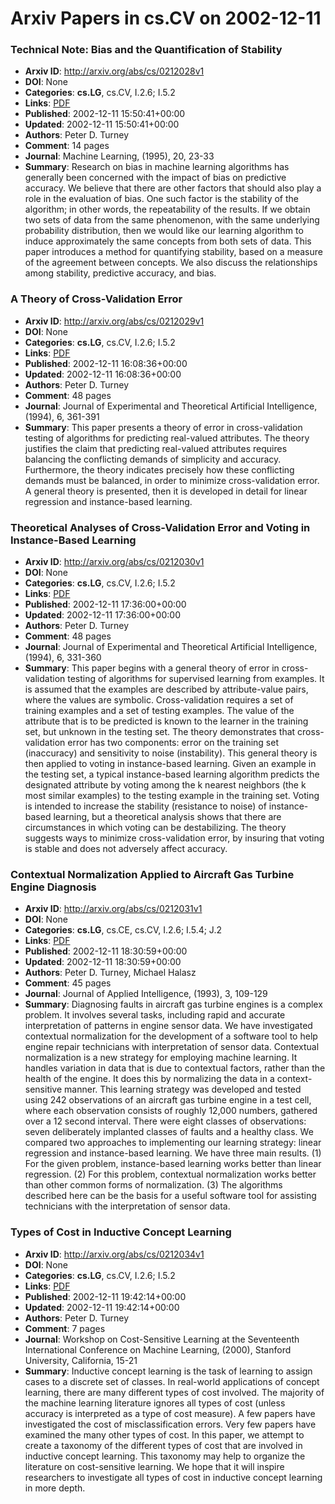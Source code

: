 # Arxiv Papers in cs.CV on 2002-12-11
### Technical Note: Bias and the Quantification of Stability
- **Arxiv ID**: http://arxiv.org/abs/cs/0212028v1
- **DOI**: None
- **Categories**: **cs.LG**, cs.CV, I.2.6; I.5.2
- **Links**: [PDF](http://arxiv.org/pdf/cs/0212028v1)
- **Published**: 2002-12-11 15:50:41+00:00
- **Updated**: 2002-12-11 15:50:41+00:00
- **Authors**: Peter D. Turney
- **Comment**: 14 pages
- **Journal**: Machine Learning, (1995), 20, 23-33
- **Summary**: Research on bias in machine learning algorithms has generally been concerned with the impact of bias on predictive accuracy. We believe that there are other factors that should also play a role in the evaluation of bias. One such factor is the stability of the algorithm; in other words, the repeatability of the results. If we obtain two sets of data from the same phenomenon, with the same underlying probability distribution, then we would like our learning algorithm to induce approximately the same concepts from both sets of data. This paper introduces a method for quantifying stability, based on a measure of the agreement between concepts. We also discuss the relationships among stability, predictive accuracy, and bias.



### A Theory of Cross-Validation Error
- **Arxiv ID**: http://arxiv.org/abs/cs/0212029v1
- **DOI**: None
- **Categories**: **cs.LG**, cs.CV, I.2.6; I.5.2
- **Links**: [PDF](http://arxiv.org/pdf/cs/0212029v1)
- **Published**: 2002-12-11 16:08:36+00:00
- **Updated**: 2002-12-11 16:08:36+00:00
- **Authors**: Peter D. Turney
- **Comment**: 48 pages
- **Journal**: Journal of Experimental and Theoretical Artificial Intelligence,
  (1994), 6, 361-391
- **Summary**: This paper presents a theory of error in cross-validation testing of algorithms for predicting real-valued attributes. The theory justifies the claim that predicting real-valued attributes requires balancing the conflicting demands of simplicity and accuracy. Furthermore, the theory indicates precisely how these conflicting demands must be balanced, in order to minimize cross-validation error. A general theory is presented, then it is developed in detail for linear regression and instance-based learning.



### Theoretical Analyses of Cross-Validation Error and Voting in Instance-Based Learning
- **Arxiv ID**: http://arxiv.org/abs/cs/0212030v1
- **DOI**: None
- **Categories**: **cs.LG**, cs.CV, I.2.6; I.5.2
- **Links**: [PDF](http://arxiv.org/pdf/cs/0212030v1)
- **Published**: 2002-12-11 17:36:00+00:00
- **Updated**: 2002-12-11 17:36:00+00:00
- **Authors**: Peter D. Turney
- **Comment**: 48 pages
- **Journal**: Journal of Experimental and Theoretical Artificial Intelligence,
  (1994), 6, 331-360
- **Summary**: This paper begins with a general theory of error in cross-validation testing of algorithms for supervised learning from examples. It is assumed that the examples are described by attribute-value pairs, where the values are symbolic. Cross-validation requires a set of training examples and a set of testing examples. The value of the attribute that is to be predicted is known to the learner in the training set, but unknown in the testing set. The theory demonstrates that cross-validation error has two components: error on the training set (inaccuracy) and sensitivity to noise (instability). This general theory is then applied to voting in instance-based learning. Given an example in the testing set, a typical instance-based learning algorithm predicts the designated attribute by voting among the k nearest neighbors (the k most similar examples) to the testing example in the training set. Voting is intended to increase the stability (resistance to noise) of instance-based learning, but a theoretical analysis shows that there are circumstances in which voting can be destabilizing. The theory suggests ways to minimize cross-validation error, by insuring that voting is stable and does not adversely affect accuracy.



### Contextual Normalization Applied to Aircraft Gas Turbine Engine Diagnosis
- **Arxiv ID**: http://arxiv.org/abs/cs/0212031v1
- **DOI**: None
- **Categories**: **cs.LG**, cs.CE, cs.CV, I.2.6; I.5.4; J.2
- **Links**: [PDF](http://arxiv.org/pdf/cs/0212031v1)
- **Published**: 2002-12-11 18:30:59+00:00
- **Updated**: 2002-12-11 18:30:59+00:00
- **Authors**: Peter D. Turney, Michael Halasz
- **Comment**: 45 pages
- **Journal**: Journal of Applied Intelligence, (1993), 3, 109-129
- **Summary**: Diagnosing faults in aircraft gas turbine engines is a complex problem. It involves several tasks, including rapid and accurate interpretation of patterns in engine sensor data. We have investigated contextual normalization for the development of a software tool to help engine repair technicians with interpretation of sensor data. Contextual normalization is a new strategy for employing machine learning. It handles variation in data that is due to contextual factors, rather than the health of the engine. It does this by normalizing the data in a context-sensitive manner. This learning strategy was developed and tested using 242 observations of an aircraft gas turbine engine in a test cell, where each observation consists of roughly 12,000 numbers, gathered over a 12 second interval. There were eight classes of observations: seven deliberately implanted classes of faults and a healthy class. We compared two approaches to implementing our learning strategy: linear regression and instance-based learning. We have three main results. (1) For the given problem, instance-based learning works better than linear regression. (2) For this problem, contextual normalization works better than other common forms of normalization. (3) The algorithms described here can be the basis for a useful software tool for assisting technicians with the interpretation of sensor data.



### Types of Cost in Inductive Concept Learning
- **Arxiv ID**: http://arxiv.org/abs/cs/0212034v1
- **DOI**: None
- **Categories**: **cs.LG**, cs.CV, I.2.6; I.5.2
- **Links**: [PDF](http://arxiv.org/pdf/cs/0212034v1)
- **Published**: 2002-12-11 19:42:14+00:00
- **Updated**: 2002-12-11 19:42:14+00:00
- **Authors**: Peter D. Turney
- **Comment**: 7 pages
- **Journal**: Workshop on Cost-Sensitive Learning at the Seventeenth
  International Conference on Machine Learning, (2000), Stanford University,
  California, 15-21
- **Summary**: Inductive concept learning is the task of learning to assign cases to a discrete set of classes. In real-world applications of concept learning, there are many different types of cost involved. The majority of the machine learning literature ignores all types of cost (unless accuracy is interpreted as a type of cost measure). A few papers have investigated the cost of misclassification errors. Very few papers have examined the many other types of cost. In this paper, we attempt to create a taxonomy of the different types of cost that are involved in inductive concept learning. This taxonomy may help to organize the literature on cost-sensitive learning. We hope that it will inspire researchers to investigate all types of cost in inductive concept learning in more depth.



